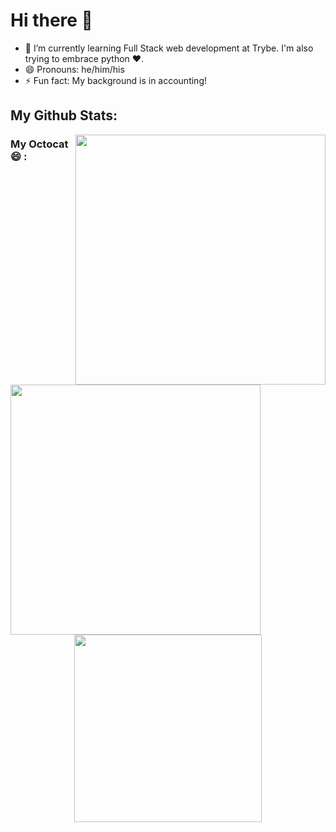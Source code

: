 # Hi there 👋

- 🌱 I’m currently learning Full Stack web development at Trybe. I'm also trying to embrace python :heart:.
- 😄 Pronouns: he/him/his
- ⚡ Fun fact: My background is in accounting!

## My Github Stats:

<img align="right" width="400" height="400" src="https://github-readme-stats.vercel.app/api?username=igmriegel&count_private=true">
<img align="left" width="400" height="400" src="https://github-readme-stats.vercel.app/api/top-langs/?username=igmriegel">

### My Octocat 😄 :

<p align="center">
  <img width="300" height="300" src="https://octocat-generator-assets.githubusercontent.com/my-octocat-1617918975815.png">
</p>
